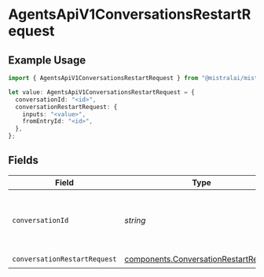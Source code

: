 # AgentsApiV1ConversationsRestartRequest

## Example Usage

```typescript
import { AgentsApiV1ConversationsRestartRequest } from "@mistralai/mistralai/models/operations";

let value: AgentsApiV1ConversationsRestartRequest = {
  conversationId: "<id>",
  conversationRestartRequest: {
    inputs: "<value>",
    fromEntryId: "<id>",
  },
};
```

## Fields

| Field                                                                                          | Type                                                                                           | Required                                                                                       | Description                                                                                    |
| ---------------------------------------------------------------------------------------------- | ---------------------------------------------------------------------------------------------- | ---------------------------------------------------------------------------------------------- | ---------------------------------------------------------------------------------------------- |
| `conversationId`                                                                               | *string*                                                                                       | :heavy_check_mark:                                                                             | ID of the original conversation which is being restarted.                                      |
| `conversationRestartRequest`                                                                   | [components.ConversationRestartRequest](../../models/components/conversationrestartrequest.md) | :heavy_check_mark:                                                                             | N/A                                                                                            |